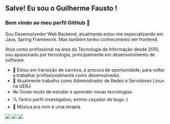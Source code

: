 ## Salve! Eu sou o Guilherme Fausto ! 
### Bem vindo ao meu perfil GitHub 👋

Sou Desenvolvedor Web Backend, atualmente estou me especializando em Java, Spring Framework. Mas também tenho conhecimento em frontend.

Atuo como profissional na área da Tecnologia da Informação desde 2010, sou apaixonado por tecnologia, principalmente em desenvolvimento de software.


- 🔭 Estou em transição de carreira, à procura de oportunidade, para voltar a trabalhar profissionalmente como desenvolvedor.
- :muscle: Atualmente trabalho como Administrador de Redes e Servidores Linux na UERJ
- :eyeglasses: Gosto muito de estudar e aprender novas tecnologias
- :mag: Tenho perfil investigativo, exímio caçador de bugs :)
- :guitar: Música pra mim é uma terapia 

 <img src="https://cdn.jsdelivr.net/gh/devicons/devicon/icons/spring/spring-original.svg" />
 <img src="https://cdn.jsdelivr.net/gh/devicons/devicon/icons/spring/spring-original.svg" />
  <img src="https://cdn.jsdelivr.net/gh/devicons/devicon/icons/java/java-original.svg" />
<!--
**guilhermefausto/guilhermefausto** is a ✨ _special_ ✨ repository because its `README.md` (this file) appears on your GitHub profile.


- 🌱 I’m currently learning ...
- 👯 I’m looking to collaborate on ...
- 🤔 I’m looking for help with ...
- 💬 Ask me about ...
- 📫 How to reach me: ...
- 😄 Pronouns: ...
- ⚡ Fun fact: ...
-->
